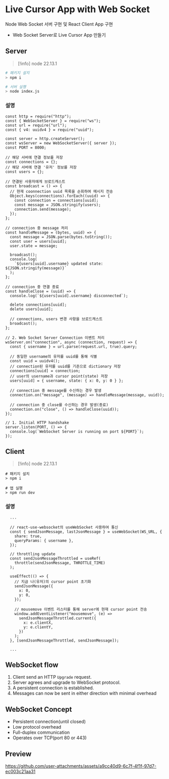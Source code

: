 # Live Cursor App with Web Socket

Node Web Socket 서버 구현 및 React Client App 구현
- Web Socket Server로 Live Cursor App 만들기

## Server
> [!info]
> node 22.13.1
```bash
# 패키지 설치
> npm i

# 서버 실행
> node index.js
```

### 설명
```
const http = require("http");
const { WebSocketServer } = require("ws");
const url = require("url");
const { v4: uuidv4 } = require("uuid");

const server = http.createServer();
const wsServer = new WebSocketServer({ server });
const PORT = 8000;

// 해당 서버에 연결 정보를 저장
const connections = {};
// 해당 서버에 연결 '유저' 정보를 저장
const users = {};

// 연결된 사용자에게 브로드캐스트
const broadcast = () => {
  // 현재 coonnection uuid 목록을 순회하여 메시지 전송
  Object.keys(connections).forEach((uuid) => {
    const connection = connections[uuid];
    const message = JSON.stringify(users);
    connection.send(message);
  });
};

// connection 중 message 처리
const handleMessage = (bytes, uuid) => {
  const message = JSON.parse(bytes.toString());
  const user = users[uuid];
  user.state = message;

  broadcast();
  console.log(
    `${users[uuid].username} updated state: ${JSON.stringify(message)}`
  );
};

// connection 중 연결 종료
const handleClose = (uuid) => {
  console.log(`${users[uuid].username} disconnected`);

  delete connections[uuid];
  delete users[uuid];

  // connections, users 변경 사항을 브로드캐스트
  broadcast();
};

// 2. Web Socket Server Connection 이벤트 처리
wsServer.on("connection", async (connection, request) => {
  const { username } = url.parse(request.url, true).query;

  // 동일한 username의 유저를 uuid를 통해 식별
  const uuid = uuidv4();
  // connection된 유저를 uuid를 기준으로 dictionary 저장
  connections[uuid] = connection;
  // user의 username과 cursor point(state) 저장
  users[uuid] = { username, state: { x: 0, y: 0 } };

  // connection 중 message를 수신하는 경우 발생
  connection.on("message", (message) => handleMessage(message, uuid));

  // connection 중 close를 수신하는 경우 발생(종료)
  connection.on("close", () => handleClose(uuid));
});

// 1. Initial HTTP handshake
server.listen(PORT, () => {
  console.log(`WebSocket Server is running on port ${PORT}`);
});
```

## Client
> [!info]
> node 22.13.1
```
# 패키지 설치
> npm i

# 앱 실행
> npm run dev
```

### 설명
```
  ...

  // react-use-websocket의 useWebSocket 사용하여 통신
  const { sendJsonMessage, lastJsonMessage } = useWebSocket(WS_URL, {
    share: true,
    queryParams: { username },
  });

  // throttling update
  const sendJsonMessageThrottled = useRef(
    throttle(sendJsonMessage, THROTTLE_TIME)
  );

  useEffect(() => {
    // 지금 나(유저)의 cursor point 초기화
    sendJsonMessage({
      x: 0,
      y: 0,
    });

    // mousemove 이벤트 리스터를 통해 server에 현재 cursor point 전송
    window.addEventListener("mousemove", (e) =>
      sendJsonMessageThrottled.current({
        x: e.clientX,
        y: e.clientY,
      })
    );
  }, [sendJsonMessageThrottled, sendJsonMessage]);

  ...
```


## WebSocket flow
1. Client send an HTTP `Upgrade` request.
2. Server agrees and upgrade to WebSocket protocol.
3. A persistent connection is established.
4. Messages can now be sent in either direction with minimal overhead

## WebSocket Concept
- Persistent connection(until closed)
- Low protocol overhead
- Full-duplex communication
- Operates over TCP(port 80 or 443)

## Preview
https://github.com/user-attachments/assets/a9cc40d9-6c7f-4f1f-97d7-ec003c21aa31

